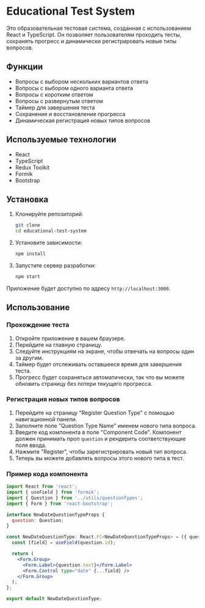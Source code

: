 # Educational Test System

Это образовательная тестовая система, созданная с использованием React и TypeScript. Он позволяет пользователям проходить тесты, сохранять прогресс и динамически регистрировать новые типы вопросов.

## Функции

- Вопросы с выбором нескольких вариантов ответа
- Вопросы с выбором одного варианта ответа
- Вопросы с коротким ответом
- Вопросы с развернутым ответом
- Таймер для завершения теста
- Сохранение и восстановление прогресса
- Динамическая регистрация новых типов вопросов

## Используемые технологии

- React
- TypeScript
- Redux Toolkit
- Formik
- Bootstrap

## Установка

1. Клонируйте репозиторий:
    ```sh
    git clone
    cd educational-test-system
    ```

2. Установите зависимости:
    ```sh
    npm install
    ```

3. Запустите сервер разработки:
    ```sh
    npm start
    ```

Приложение будет доступно по адресу `http://localhost:3000`.

## Использование

### Прохождение теста

1. Откройте приложение в вашем браузере.
2. Перейдите на главную страницу.
3. Следуйте инструкциям на экране, чтобы отвечать на вопросы один за другим.
4. Таймер будет отслеживать оставшееся время для завершения теста.
5. Прогресс будет сохраняться автоматически, так что вы можете обновить страницу без потери текущего прогресса.

### Регистрация новых типов вопросов

1. Перейдите на страницу "Register Question Type" с помощью навигационной панели.
2. Заполните поле "Question Type Name" именем нового типа вопроса.
3. Введите код компонента в поле "Component Code". Компонент должен принимать проп `question` и рендерить соответствующие поля ввода.
4. Нажмите "Register", чтобы зарегистрировать новый тип вопроса.
5. Теперь вы можете добавлять вопросы этого нового типа в тест.

### Пример кода компонента

```jsx
import React from 'react';
import { useField } from 'formik';
import { Question } from '../utils/questionTypes';
import { Form } from 'react-bootstrap';

interface NewDateQuestionTypeProps {
  question: Question;
}

const NewDateQuestionType: React.FC<NewDateQuestionTypeProps> = ({ question }) => {
  const [field] = useField(question.id);

  return (
    <Form.Group>
      <Form.Label>{question.text}</Form.Label>
      <Form.Control type="date" {...field} />
    </Form.Group>
  );
};

export default NewDateQuestionType;
```